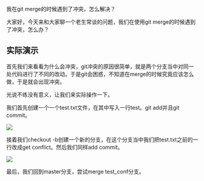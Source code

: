 我在git merge的时候遇到了冲突，怎么解决？



大家好，今天来和大家聊一个老生常谈的问题，我们在使用git merge的时候遇到了冲突，怎么办？



## 实际演示



首先我们来看看为什么会冲突，git冲突的原因很简单，就是两个分支当中对同一处代码进行了不同的改动。于是git会困惑，不知道在merge的时候究竟应该怎么做，于是就会出现冲突。



光说不练没有意义，让我们来实际操作一下。



我们首先创建一个一个test.txt文件，在其中写入一行test。git add并且git commit。

![](https://tva1.sinaimg.cn/large/007S8ZIlgy1gj2l0qns8gj31ik0aa77d.jpg)



接着我们checkout -b创建一个新的分支，在这个分支当中我们把test.txt之前的一行改成get conflict。然后我们同样add commit。



![](https://tva1.sinaimg.cn/large/007S8ZIlgy1gj2l2qzdl6j31ga0l2tec.jpg)



最后，我们回到master分支，尝试merge test_conf分支。

